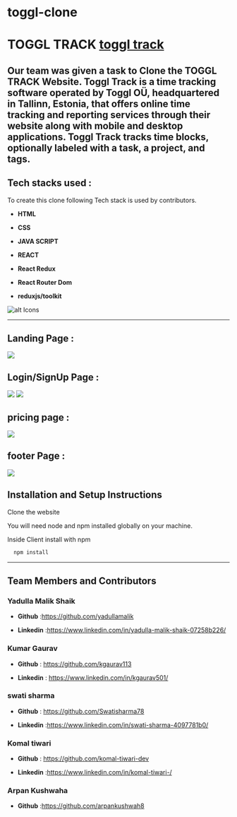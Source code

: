 # toggl-clone
# TOGGL TRACK [toggl track](https://toggl-track-numero-jail-297.netlify.app/)

Our team was given a task to Clone the TOGGL TRACK Website.
Toggl Track is a time tracking software operated by Toggl OÜ, headquartered in Tallinn, Estonia, that offers online time tracking and reporting services through their website along with mobile and desktop applications. Toggl Track tracks time blocks, optionally labeled with a task, a project, and tags.
---
## Tech stacks used :
To create this clone following Tech stack is used by contributors.
* **HTML**
* **CSS**
* **JAVA SCRIPT**
* **REACT**
* **React Redux**
* **React Router Dom**

* **reduxjs/toolkit**

![alt Icons](https://i.imgur.com/rh3hvxm.png)
***
## Landing Page :

<img src="https://i.postimg.cc/JhFgh3r4/homepage.png" />

## Login/SignUp Page :

<img src="https://i.postimg.cc/FzpVYmyg/login.png" />
<img src="https://i.postimg.cc/3wQ0QVpK/signup.png" />


## pricing page : 

<img src="https://i.postimg.cc/jjj2TT2Y/price.png" />

## footer Page :

<img src="https://i.postimg.cc/kggq6cmx/footer.png" />

## Installation and Setup Instructions
Clone the website

You will need node and npm installed globally on your machine. 

Inside Client install with npm


```bash
  npm install
```




*** 

## Team Members and Contributors
### Yadulla Malik Shaik
- **Github** :https://github.com/yadullamalik

- **Linkedin** :https://www.linkedin.com/in/yadulla-malik-shaik-07258b226/
### Kumar Gaurav
- **Github** : https://github.com/kgaurav113

- **Linkedin** : https://www.linkedin.com/in/kgaurav501/

### swati sharma
- **Github** : https://github.com/Swatisharma78

- **Linkedin** :https://www.linkedin.com/in/swati-sharma-4097781b0/

### Komal tiwari
- **Github** : https://github.com/komal-tiwari-dev

- **Linkedin** :https://www.linkedin.com/in/komal-tiwari-/
### Arpan Kushwaha


- **Github** :https://github.com/arpankushwah8
